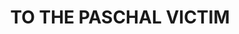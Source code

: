 ---
capo: 0
id: 0
lang: en-us
page: '69'
step: pre
subtitle: ''
tags:
- hym
title: TO THE PASCHAL VICTIM
---